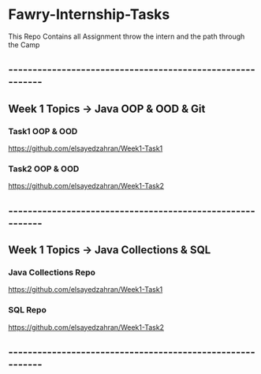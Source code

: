 # Fawry-Internship-Tasks
This Repo Contains all Assignment throw the intern and the path through the Camp

## ----------------------------------------------------------

## Week 1 Topics -> Java OOP & OOD & Git
### Task1 OOP & OOD
https://github.com/elsayedzahran/Week1-Task1
### Task2 OOP & OOD
https://github.com/elsayedzahran/Week1-Task2
## ----------------------------------------------------------

## Week 1 Topics -> Java Collections & SQL
### Java Collections Repo
https://github.com/elsayedzahran/Week1-Task1
### SQL Repo
https://github.com/elsayedzahran/Week1-Task2
## ----------------------------------------------------------
